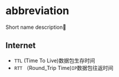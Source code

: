 # abbreviation

Short name description:kiss:

## Internet

- `TTL` (Time To Live)数据包生存时间
- `RTT` （Round_Trip Time)`IP`数据包往返时间
